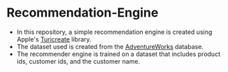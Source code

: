 # Recommendation-Engine
- In this repository, a simple recommendation engine is created using Apple's [Turicreate](https://github.com/apple/turicreate) library.
- The dataset used is created from the [AdventureWorks](https://docs.microsoft.com/en-us/sql/samples/adventureworks-install-configure?view=sql-server-ver15&tabs=ssms) database.
- The recommender engine is trained on a dataset that includes product ids, customer ids, and the customer name.
